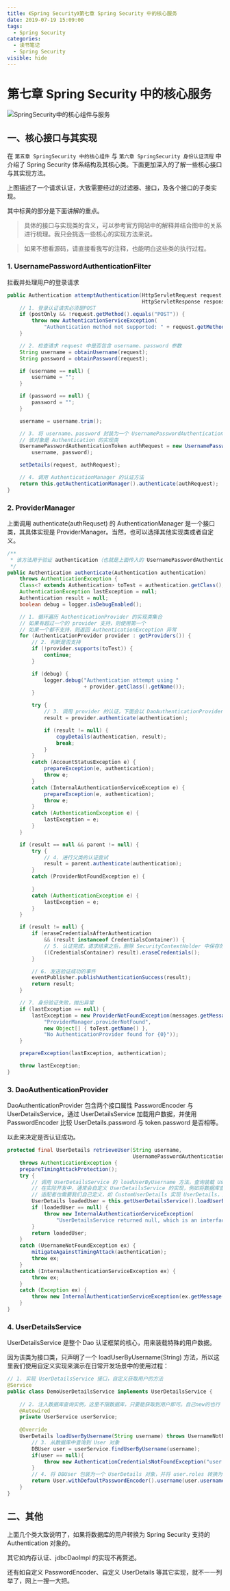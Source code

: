 ```yaml
---
title: 《Spring Security》第七章 Spring Security 中的核心服务
date: 2019-07-19 15:09:00
tags:
  - Spring Security
categories:
  - 读书笔记
  - Spring Security
visible: hide
---
```


# 第七章 Spring Security 中的核心服务

![SpringSecurity中的核心组件与服务](https://i.loli.net/2019/07/19/5d315f6f3a2c585678.png)

## 一、核心接口与其实现

在 `第五章 SpringSecurity 中的核心组件` 与 `第六章 SpringSecurity 身份认证流程` 中介绍了 Spring Security 体系结构及其核心类。下面更加深入的了解一些核心接口与其实现方法。

上图描述了一个请求认证，大致需要经过的过滤器、接口，及各个接口的子类实现。

其中标黄的部分是下面讲解的重点。

> 具体的接口与实现类的含义，可以参考官方网站中的解释并结合图中的关系进行梳理。我只会挑选一些核心的实现方法来说。

> 如果不想看源码，请直接看我写的注释，也能明白这些类的执行过程。

### 1. UsernamePasswordAuthenticationFilter

拦截并处理用户的登录请求

```java
public Authentication attemptAuthentication(HttpServletRequest request,
                                            HttpServletResponse response) throws AuthenticationException {
    // 1. 登录认证请求必须是POST
    if (postOnly && !request.getMethod().equals("POST")) {
        throw new AuthenticationServiceException(
            "Authentication method not supported: " + request.getMethod());
    }

    // 2. 检查请求 request 中是否包含 username、password 参数
    String username = obtainUsername(request);
    String password = obtainPassword(request);

    if (username == null) {
        username = "";
    }

    if (password == null) {
        password = "";
    }

    username = username.trim();

    // 3. 将 username、password 封装为一个 UsernamePasswordAuthenticationToken 对象
    // 该对象是 Authentication 的实现类
    UsernamePasswordAuthenticationToken authRequest = new UsernamePasswordAuthenticationToken(
        username, password);

    setDetails(request, authRequest);

    // 4. 调用 AuthenticationManager 的认证方法
    return this.getAuthenticationManager().authenticate(authRequest);
}
```

### 2. ProviderManager

上面调用 authenticate(authRequset) 的 AuthenticationManager 是一个接口类，其具体实现是 ProviderManager。当然，也可以选择其他实现类或者自定义。

```java
/**
 * 该方法用于验证 authentication（也就是上面传入的 UsernamePasswordAuthenticationToken）
 */
public Authentication authenticate(Authentication authentication)
    throws AuthenticationException {
    Class<? extends Authentication> toTest = authentication.getClass();
    AuthenticationException lastException = null;
    Authentication result = null;
    boolean debug = logger.isDebugEnabled();

    // 1. 循环遍历 AuthenticationProvider 的实现类集合
    // 如果有超过一个的 provider 支持，则使用第一个
    // 如果一个都不支持，则返回 AuthenticationException 异常
    for (AuthenticationProvider provider : getProviders()) {
        // 2. 判断是否支持
        if (!provider.supports(toTest)) {
            continue;
        }

        if (debug) {
            logger.debug("Authentication attempt using "
                         + provider.getClass().getName());
        }

        try {
            // 3. 调用 provider 的认证，下面会以 DaoAuthenticationProvider 为例进行介绍
            result = provider.authenticate(authentication);

            if (result != null) {
                copyDetails(authentication, result);
                break;
            }
        }
        catch (AccountStatusException e) {
            prepareException(e, authentication);
            throw e;
        }
        catch (InternalAuthenticationServiceException e) {
            prepareException(e, authentication);
            throw e;
        }
        catch (AuthenticationException e) {
            lastException = e;
        }
    }

    if (result == null && parent != null) {
        try {
            // 4. 进行父类的认证尝试
            result = parent.authenticate(authentication);
        }
        catch (ProviderNotFoundException e) {
           
        }
        catch (AuthenticationException e) {
            lastException = e;
        }
    }

    if (result != null) {
        if (eraseCredentialsAfterAuthentication
            && (result instanceof CredentialsContainer)) {
            // 5. 认证完成，请求结束之后，删除 SecurityContextHolder 中保存的 SecurityContext，清除相关数据
            ((CredentialsContainer) result).eraseCredentials();
        }

        // 6. 发送验证成功的事件
        eventPublisher.publishAuthenticationSuccess(result);
        return result;
    }

	// 7. 身份验证失败，抛出异常
    if (lastException == null) {
        lastException = new ProviderNotFoundException(messages.getMessage(
            "ProviderManager.providerNotFound",
            new Object[] { toTest.getName() },
            "No AuthenticationProvider found for {0}"));
    }

    prepareException(lastException, authentication);

    throw lastException;
}
```

### 3. DaoAuthenticationProvider

DaoAuthenticationProvider 包含两个接口属性 PasswordEncoder 与 UserDetailsService，通过 UserDetailsService 加载用户数据，并使用 PasswordEncoder 比较 UserDetails.password 与 token.password 是否相等。

以此来决定是否认证成功。

```java
protected final UserDetails retrieveUser(String username,
                                         UsernamePasswordAuthenticationToken authentication)
    throws AuthenticationException {
    prepareTimingAttackProtection();
    try {
        // 调用 UserDetailsService 的 loadUserByUsername 方法，查询装载 UserDetails
        // 在实际开发中，通常会自定义 UserDetailsService 的实现，例如将数据库查询的 User 对象与 UserDetails 对象进行一个适配
        // 适配者也需要我们自己定义，如 CustomUserDetails 实现 UserDetails，并将 user.role 转换为 authority等。
        UserDetails loadedUser = this.getUserDetailsService().loadUserByUsername(username);
        if (loadedUser == null) {
            throw new InternalAuthenticationServiceException(
                "UserDetailsService returned null, which is an interface contract violation");
        }
        return loadedUser;
    }
    catch (UsernameNotFoundException ex) {
        mitigateAgainstTimingAttack(authentication);
        throw ex;
    }
    catch (InternalAuthenticationServiceException ex) {
        throw ex;
    }
    catch (Exception ex) {
        throw new InternalAuthenticationServiceException(ex.getMessage(), ex);
    }
}
```

### 4. UserDetailsService

UserDetailsService 是整个 Dao 认证框架的核心，用来装载特殊的用户数据。

因为该类为接口类，只声明了一个 loadUserByUsername(String) 方法，所以这里我们使用自定义实现来演示在日常开发场景中的使用过程：

```java
// 1. 实现 UserDetailsService 接口，自定义获取用户的方法
@Service
public class DemoUserDetailsService implements UserDetailsService {
    
    // 2. 注入数据库查询实例，这里不限数据库，只要能获取到用户即可。自己new的也行
    @Autowired
    private UserService userService;
    
    @Override
    UserDetails loadUserByUsername(String username) throws UsernameNotFoundException {
        // 3. 从数据库中查询到 User 对象
        DBUser user = userService.findUserByUsername(username);
        if(user == null){
            throw new AuthenticationCredentialsNotFoundException("user not found.")；
        }
        // 4. 将 DBUser 包装为一个 UserDetails 对象，并将 user.roles 转换为 Authority
        return User.withDefaultPasswordEncoder().username(user.username).password(user.password).authorities(user.roles);
    }
}
```

## 二、其他

上面几个类大致说明了，如果将数据库的用户转换为 Spring Security 支持的 Authentication 对象的。

其它如内存认证、jdbcDaoImpl 的实现不再赘述。

还有如自定义 PasswordEncoder、自定义 UserDetails 等其它实现，就不一一列举了，网上一搜一大把。